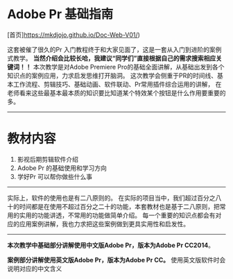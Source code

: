 # Adobe Pr 基础指南
[首页]https://mkdjojo.github.io/Doc-Web-V01/)

这套被催了很久的Pr 入门教程终于和大家见面了，这是一套从入门到进阶的案例式教学。
**当然介绍会比较长哈，我建议“同学们”直接根据自己的需求搜索相应关键词！！**
本次教学是对Adobe Premiere Pro的基础全面讲解，从基础出发到各个知识点的案例应用，力求启发思维打开脑洞。
这次教学会侧重于PR的时间线、基本工作流程、剪辑技巧、基础动画、软件联动、Pr常用插件综合运用的讲解，
在老师看来这些最基本最本质的知识要比知道某个特效某个按钮是什么作用要重要的多。

*** 
# 教材内容

1. 影视后期剪辑软件介绍
2. Adobe Pr 的基础使用和学习方向
3. 学好Pr 可以帮你做些什么事

*** 
实际上，软件的使用也是有二八原则的。
在实际的项目当中，我们超过百分之八十的时间都是在使用不超过百分之二十的功能，本套教材也是基于二八原则，把常用的实用的功能讲透，不常用的功能做简单介绍。
每一个重要的知识点都会有对应的应用案例讲解，我也力求把这些案例做到更具实用性和启发性。

*** 
**本次教学中基础部分讲解使用中文版Adobe Pr，版本为Adobe Pr CC2014**。

**案例部分讲解使用英文版Adobe Pr，版本为Adobe Pr CC。**
使用英文版软件时会说明对应的中文含义

